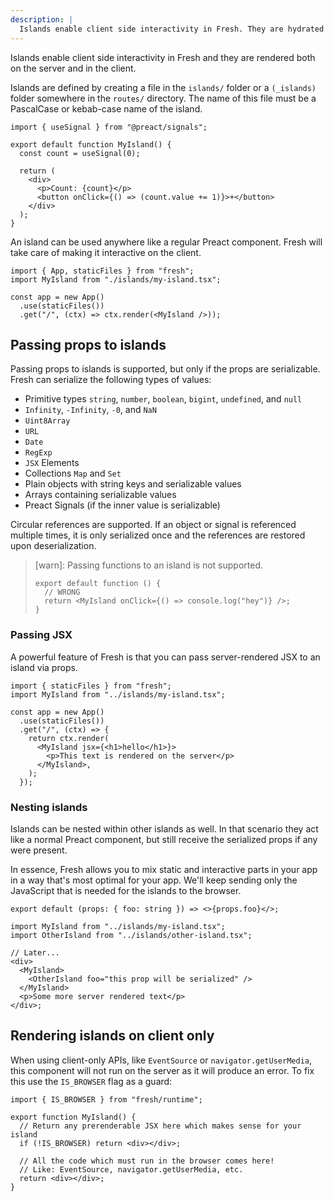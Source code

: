 ```yaml
---
description: |
  Islands enable client side interactivity in Fresh. They are hydrated on the client in addition to being rendered on the server.
---
```


Islands enable client side interactivity in Fresh and they are rendered both on
the server and in the client.

Islands are defined by creating a file in the `islands/` folder or a
`(_islands)` folder somewhere in the `routes/` directory. The name of this file
must be a PascalCase or kebab-case name of the island.

```tsx islands/my-island.tsx
import { useSignal } from "@preact/signals";

export default function MyIsland() {
  const count = useSignal(0);

  return (
    <div>
      <p>Count: {count}</p>
      <button onClick={() => (count.value += 1)}>+</button>
    </div>
  );
}
```

An island can be used anywhere like a regular Preact component. Fresh will take
care of making it interactive on the client.

```tsx main.tsx
import { App, staticFiles } from "fresh";
import MyIsland from "./islands/my-island.tsx";

const app = new App()
  .use(staticFiles())
  .get("/", (ctx) => ctx.render(<MyIsland />));
```

## Passing props to islands

Passing props to islands is supported, but only if the props are serializable.
Fresh can serialize the following types of values:

- Primitive types `string`, `number`, `boolean`, `bigint`, `undefined`, and
  `null`
- `Infinity`, `-Infinity`, `-0`, and `NaN`
- `Uint8Array`
- `URL`
- `Date`
- `RegExp`
- `JSX` Elements
- Collections `Map` and `Set`
- Plain objects with string keys and serializable values
- Arrays containing serializable values
- Preact Signals (if the inner value is serializable)

Circular references are supported. If an object or signal is referenced multiple
times, it is only serialized once and the references are restored upon
deserialization.

> [warn]: Passing functions to an island is not supported.
>
> ```tsx routes/example.tsx
> export default function () {
>   // WRONG
>   return <MyIsland onClick={() => console.log("hey")} />;
> }
> ```

### Passing JSX

A powerful feature of Fresh is that you can pass server-rendered JSX to an
island via props.

```tsx routes/index.tsx
import { staticFiles } from "fresh";
import MyIsland from "../islands/my-island.tsx";

const app = new App()
  .use(staticFiles())
  .get("/", (ctx) => {
    return ctx.render(
      <MyIsland jsx={<h1>hello</h1>}>
        <p>This text is rendered on the server</p>
      </MyIsland>,
    );
  });
```

### Nesting islands

Islands can be nested within other islands as well. In that scenario they act
like a normal Preact component, but still receive the serialized props if any
were present.

In essence, Fresh allows you to mix static and interactive parts in your app in
a way that's most optimal for your app. We'll keep sending only the JavaScript
that is needed for the islands to the browser.

```tsx islands/other-island.tsx
export default (props: { foo: string }) => <>{props.foo}</>;
```

```tsx route/index.tsx
import MyIsland from "../islands/my-island.tsx";
import OtherIsland from "../islands/other-island.tsx";

// Later...
<div>
  <MyIsland>
    <OtherIsland foo="this prop will be serialized" />
  </MyIsland>
  <p>Some more server rendered text</p>
</div>;
```

## Rendering islands on client only

When using client-only APIs, like `EventSource` or `navigator.getUserMedia`,
this component will not run on the server as it will produce an error. To fix
this use the `IS_BROWSER` flag as a guard:

```tsx islands/my-island.tsx
import { IS_BROWSER } from "fresh/runtime";

export function MyIsland() {
  // Return any prerenderable JSX here which makes sense for your island
  if (!IS_BROWSER) return <div></div>;

  // All the code which must run in the browser comes here!
  // Like: EventSource, navigator.getUserMedia, etc.
  return <div></div>;
}
```
